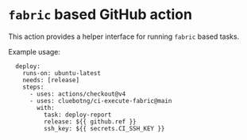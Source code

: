 # `fabric` based GitHub action

This action provides a helper interface for running `fabric` based tasks.

Example usage:

```
  deploy:
    runs-on: ubuntu-latest
    needs: [release]
    steps:
      - uses: actions/checkout@v4
      - uses: cluebotng/ci-execute-fabric@main
        with:
          task: deploy-report
          release: ${{ github.ref }}
          ssh_key: ${{ secrets.CI_SSH_KEY }}
```
